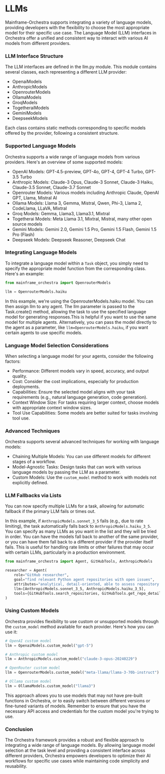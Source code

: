 # LLMs

Mainframe-Orchestra supports integrating a variety of language models, providing developers with the flexibility to choose the most appropriate model for their specific use case. The Language Model (LLM) interfaces in Orchestra offer a unified and consistent way to interact with various AI models from different providers.

### LLM Interface Structure

The LLM interfaces are defined in the llm.py module. This module contains several classes, each representing a different LLM provider:

- OpenaiModels
- AnthropicModels
- OpenrouterModels
- OllamaModels
- GroqModels
- TogetheraiModels
- GeminiModels
- DeepseekModels

Each class contains static methods corresponding to specific models offered by the provider, following a consistent structure.

### Supported Language Models

Orchestra supports a wide range of language models from various providers. Here's an overview of some supported models:

- OpenAI Models: GPT-4.5-preview, GPT-4o, GPT-4, GPT-4 Turbo, GPT-3.5 Turbo
- Anthropic Models: Claude-3 Opus, Claude-3 Sonnet, Claude-3 Haiku, Claude-3.5 Sonnet, Claude-3.7 Sonnet
- Openrouter Models: Various models including Anthropic Claude, OpenAI GPT, Llama, Mistral AI
- Ollama Models: Llama 3, Gemma, Mistral, Qwen, Phi-3, Llama 2, CodeLlama, LLaVA, Mixtral
- Groq Models: Gemma, Llama3, Llama3.1, Mixtral
- Togetherai Models: Meta Llama 3.1, Mixtral, Mistral, many other open source models
- Gemini Models: Gemini 2.0, Gemini 1.5 Pro, Gemini 1.5 Flash, Gemini 1.5 Pro (Flash)
- Deepseek Models: Deepseek Reasoner, Deepseek Chat

### Integrating Language Models

To integrate a language model within a `Task` object, you simply need to specify the appropriate model function from the corresponding class. Here's an example:

```python
from mainframe_orchestra import OpenrouterModels

llm = OpenrouterModels.haiku
```

In this example, we're using the OpenrouterModels.haiku model. You can then assign llm to any agent. The llm parameter is passed to the Task.create() method, allowing the task to use the specified language model for generating responses.This is helpful if you want to use the same model for multiple agents. Alternatively, you can pass the model directly to the agent as a parameter, like `llm=OpenrouterModels.haiku`, if you want certain agents to use specific models.

### Language Model Selection Considerations

When selecting a language model for your agents, consider the following factors:

- Performance: Different models vary in speed, accuracy, and output quality.
- Cost: Consider the cost implications, especially for production deployments.
- Capabilities: Ensure the selected model aligns with your task requirements (e.g., natural language generation, code generation).
- Context Window Size: For tasks requiring larger context, choose models with appropriate context window sizes.
- Tool Use Capabilities: Some models are better suited for tasks involving tool use.

### Advanced Techniques

Orchestra supports several advanced techniques for working with language models:

- Chaining Multiple Models: You can use different models for different stages of a workflow.
- Model-Agnostic Tasks: Design tasks that can work with various language models by passing the LLM as a parameter.
- Custom Models: Use the `custom_model` method to work with models not explicitly defined.

### LLM Fallbacks via Lists

You can now specify multiple LLMs for a task, allowing for automatic fallback if the primary LLM fails or times out.

In this example, if `AnthropicModels.sonnet_3_5` fails (e.g., due to rate limiting), the task automatically falls back to `AnthropicModels.haiku_3_5`. You can specify as many LLMs as you want in the list and they will be tried in order. You can have the models fall back to another of the same provider, or you can have them fall back to a different provider if the provider itself fails. This is useful for handling rate limits or other failures that may occur with certain LLMs, particularly in a production environment.

```python
from mainframe_orchestra import Agent, GitHubTools, AnthropicModels

researcher = Agent(
    role="GitHub researcher",
    goal="find relevant Python agent repositories with open issues",
    attributes="analytical, detail-oriented, able to assess repository relevance and popularity",
    llm=[AnthropicModels.sonnet_3_5, AnthropicModels.haiku_3_5],
    tools={GitHubTools.search_repositories, GitHubTools.get_repo_details}
)
```

### Using Custom Models

Orchestra provides flexibility to use custom or unsupported models through the `custom_model` method available for each provider. Here's how you can use it:

```python
# OpenAI custom model
llm = OpenaiModels.custom_model("gpt-5")

# Anthropic custom model
llm = AnthropicModels.custom_model("claude-3-opus-20240229")

# OpenRouter custom model
llm = OpenrouterModels.custom_model("meta-llama/llama-3-70b-instruct")

# Ollama custom model
llm = OllamaModels.custom_model("llama3")

```

This approach allows you to use models that may not have pre-built functions in Orchestra, or to easily switch between different versions or fine-tuned variants of models. Remember to ensure that you have the necessary API access and credentials for the custom model you're trying to use.

### Conclusion

The Orchestra framework provides a robust and flexible approach to integrating a wide range of language models. By allowing language model selection at the task level and providing a consistent interface across different providers, Orchestra empowers developers to optimize their AI workflows for specific use cases while maintaining code simplicity and reusability.


